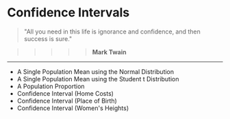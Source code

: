 # Confidence Intervals

> "All you need in this life is ignorance and confidence, and then success is sure."

>>>>> **Mark Twain**

-----

* A Single Population Mean using the Normal Distribution
* A Single Population Mean using the Student t Distribution
* A Population Proportion
* Confidence Interval (Home Costs)
* Confidence Interval (Place of Birth)
* Confidence Interval (Women's Heights)
